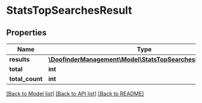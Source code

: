 # StatsTopSearchesResult

## Properties
Name | Type | Description | Notes
------------ | ------------- | ------------- | -------------
**results** | [**\DoofinderManagement\Model\StatsTopSearchesResultResults[]**](StatsTopSearchesResultResults.md) |  | [optional] 
**total** | **int** |  | [optional] 
**total_count** | **int** |  | [optional] 

[[Back to Model list]](../../README.md#documentation-for-models) [[Back to API list]](../../README.md#documentation-for-api-endpoints) [[Back to README]](../../README.md)

